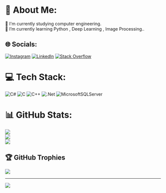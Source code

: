 # 💫 About Me:
🔭 I'm currently studying computer engineering.<br>🌱 I’m currently learning Python , Deep Learning , Image Processing..


## 🌐 Socials:
[![Instagram](https://img.shields.io/badge/Instagram-%23E4405F.svg?logo=Instagram&logoColor=white)](https://instagram.com/muharremgundogdu_) [![LinkedIn](https://img.shields.io/badge/LinkedIn-%230077B5.svg?logo=linkedin&logoColor=white)](https://linkedin.com/in/muharremgundogdu) [![Stack Overflow](https://img.shields.io/badge/-Stackoverflow-FE7A16?logo=stack-overflow&logoColor=white)]([https://stackoverflow.com/users/muharremgundogdu](https://stackoverflow.com/users/22267318/muharremgundogdu)) 

# 💻 Tech Stack:
![C#](https://img.shields.io/badge/c%23-%23239120.svg?style=for-the-badge&logo=c-sharp&logoColor=white) ![C](https://img.shields.io/badge/c-%2300599C.svg?style=for-the-badge&logo=c&logoColor=white) ![C++](https://img.shields.io/badge/c++-%2300599C.svg?style=for-the-badge&logo=c%2B%2B&logoColor=white) ![.Net](https://img.shields.io/badge/.NET-5C2D91?style=for-the-badge&logo=.net&logoColor=white) ![MicrosoftSQLServer](https://img.shields.io/badge/Microsoft%20SQL%20Sever-CC2927?style=for-the-badge&logo=microsoft%20sql%20server&logoColor=white)
# 📊 GitHub Stats:
![](https://github-readme-stats.vercel.app/api?username=muharremgundogdu&theme=midnight-purple&hide_border=false&include_all_commits=true&count_private=true)<br/>
![](https://github-readme-streak-stats.herokuapp.com/?user=muharremgundogdu&theme=midnight-purple&hide_border=false)<br/>
![](https://github-readme-stats.vercel.app/api/top-langs/?username=muharremgundogdu&theme=midnight-purple&hide_border=false&include_all_commits=true&count_private=true&layout=compact)

## 🏆 GitHub Trophies
![](https://github-profile-trophy.vercel.app/?username=muharremgundogdu&theme=radical&no-frame=false&no-bg=false&margin-w=4)

---
[![](https://visitcount.itsvg.in/api?id=muharremgundogdu&icon=9&color=6)](https://visitcount.itsvg.in)

<!-- Proudly created with GPRM ( https://gprm.itsvg.in ) -->
